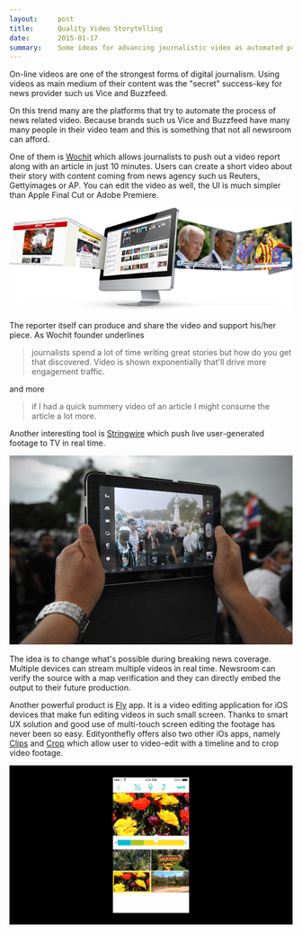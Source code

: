 ```yaml
---
layout:     post
title:      Quality Video Storytelling
date:       2015-01-17
summary:    Some ideas for advancing journalistic video as automated production, live steamed user-generated footage, and thoughtful storytelling. 
---
```


On-line videos are one of the strongest forms of digital journalism. Using videos as main medium of their content was the "secret" success-key for news provider such us Vice and Buzzfeed. 

On this trend many are the platforms that try to automate the process of news related video. Because brands such us Vice and Buzzfeed have many many people in their video team and this is something that not all newsroom can afford. 

One of them is [Wochit](http://www.wochit.com/) which allows journalists to push out a video report along with an article in just 10 minutes. Users can create a short video about their story with content coming from news agency such us Reuters, Gettyimages or AP. You can edit the video as well, the UI is much simpler than Apple Final Cut or Adobe Premiere. 

![Wochit](/assets/wochit.png)

The reporter itself can produce and share the video and support his/her piece. As Wochit founder underlines

>journalists spend a lot of time writing great stories but how do you get that discovered. Video is shown exponentially that'll drive more engagement traffic.

and more

>if I had a quick summery video of an article I might consume the article a lot more.

Another interesting tool is [Stringwire](https://www.stringwire.com/) which push live user-generated footage to TV in real time. 

![Stringwire](/assets/stringwire.jpg)

The idea is to change what's possible during breaking news coverage. Multiple devices can stream multiple videos in real time. Newsroom can verify the source with a map verification and they can directly embed the output to their future production.

Another powerful product is [Fly](http://www.editonthefly.com/) app. It is a video editing application for iOS devices that make fun editing videos in such small screen. Thanks to smart UX solution and good use of multi-touch screen editing the footage has never been so easy. Edityonthefly offers also two other iOs apps, namely [Clips](http://www.editonthefly.com/clips) and [Crop](http://www.editonthefly.com/crop) which allow user to video-edit with a timeline and to crop video footage. 

![Fly App](/assets/fly.jpg)

